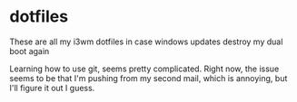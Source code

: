 # dotfiles
These are all my i3wm dotfiles in case windows updates destroy my dual boot again

Learning how to use git, seems pretty complicated. Right now, the issue seems to be that I'm pushing from my second mail, which is annoying, but I'll figure it out I guess. 
